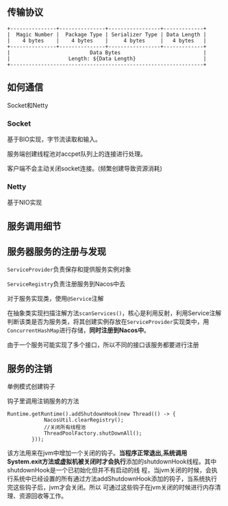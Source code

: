 ## 传输协议
```
+---------------+---------------+-----------------+-------------+
|  Magic Number |  Package Type | Serializer Type | Data Length |
|    4 bytes    |    4 bytes    |     4 bytes     |   4 bytes   |
+---------------+---------------+-----------------+-------------+
|                          Data Bytes                           |
|                   Length: ${Data Length}                      |
+---------------------------------------------------------------+
```
## 如何通信
Socket和Netty
### Socket
基于BIO实现，字节流读取和输入。

服务端创建线程池对accpet队列上的连接进行处理。

客户端不会主动关闭socket连接。(频繁创建导致资源消耗)
### Netty
基于NIO实现

## 服务调用细节

## 服务器服务的注册与发现
`ServiceProvider`负责保存和提供服务实例对象

`ServiceRegistry`负责注册服务到Nacos中去

对于服务实现类，使用`@Service`注解

在抽象类实现扫描注解方法`scanServices()`，核心是利用反射，利用Service注解判断该类是否为服务类，将其创建实例存放在`ServiceProvider`实现类中，用`ConcurrentHashMap`进行存储，**同时注册到Nacos中**。

由于一个服务可能实现了多个接口，所以不同的接口该服务都要进行注册

## 服务的注销

单例模式创建钩子

钩子里调用注销服务的方法
```
Runtime.getRuntime().addShutdownHook(new Thread(() -> {
            NacosUtil.clearRegistry();
            //关闭所有线程池
            ThreadPoolFactory.shutDownAll();
        }));
```

该方法用来在jvm中增加一个关闭的钩子。**当程序正常退出,系统调用 System.exit方法或虚拟机被关闭时才会执行**添加的shutdownHook线程。其中shutdownHook是一个已初始化但并不有启动的线 程，当jvm关闭的时候，会执行系统中已经设置的所有通过方法addShutdownHook添加的钩子，当系统执行完这些钩子后，jvm才会关闭。所以 可通过这些钩子在jvm关闭的时候进行内存清理、资源回收等工作。


